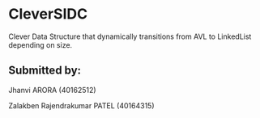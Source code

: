 # CleverSIDC
Clever Data Structure that dynamically transitions from AVL to LinkedList depending on size.

<h2>Submitted by: </h2>
Jhanvi ARORA (40162512)

Zalakben Rajendrakumar PATEL (40164315)
